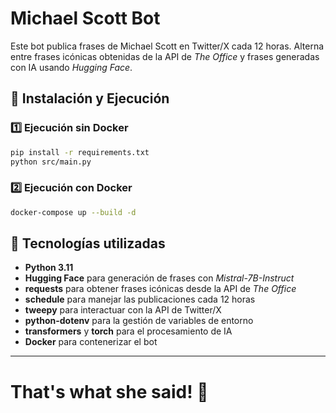 # Michael Scott Bot

Este bot publica frases de Michael Scott en Twitter/X cada 12 horas. Alterna entre frases icónicas obtenidas de la API de *The Office* y frases generadas con IA usando *Hugging Face*.

## 🔹 Instalación y Ejecución

### 1️⃣ **Ejecución sin Docker**
```sh
pip install -r requirements.txt
python src/main.py
```

### 2️⃣ **Ejecución con Docker**
```sh
docker-compose up --build -d
```

## 🔹 Tecnologías utilizadas
- **Python 3.11**
- **Hugging Face** para generación de frases con *Mistral-7B-Instruct*
- **requests** para obtener frases icónicas desde la API de *The Office*
- **schedule** para manejar las publicaciones cada 12 horas
- **tweepy** para interactuar con la API de Twitter/X
- **python-dotenv** para la gestión de variables de entorno
- **transformers** y **torch** para el procesamiento de IA
- **Docker** para contenerizar el bot

---
# That's what she said! 🎉
